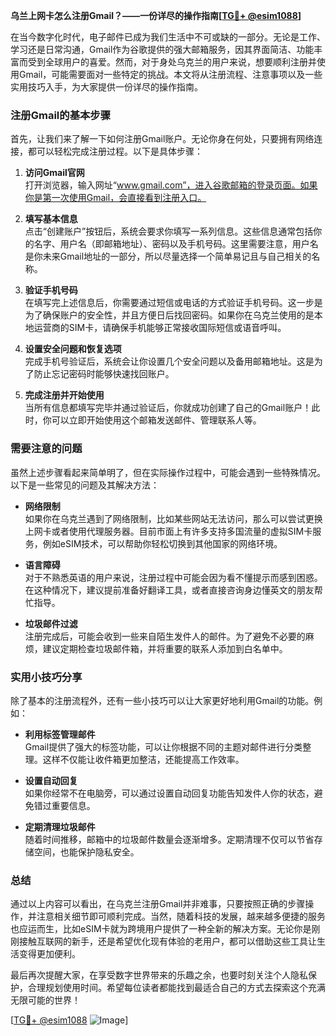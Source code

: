 **乌兰上网卡怎么注册Gmail？——一份详尽的操作指南[[TG💪+ @esim1088](https://t.me/s/esim1088)]**

在当今数字化时代，电子邮件已成为我们生活中不可或缺的一部分。无论是工作、学习还是日常沟通，Gmail作为谷歌提供的强大邮箱服务，因其界面简洁、功能丰富而受到全球用户的喜爱。然而，对于身处乌克兰的用户来说，想要顺利注册并使用Gmail，可能需要面对一些特定的挑战。本文将从注册流程、注意事项以及一些实用技巧入手，为大家提供一份详尽的操作指南。

### 注册Gmail的基本步骤

首先，让我们来了解一下如何注册Gmail账户。无论你身在何处，只要拥有网络连接，都可以轻松完成注册过程。以下是具体步骤：

1. **访问Gmail官网**  
   打开浏览器，输入网址“www.gmail.com”，进入谷歌邮箱的登录页面。如果你是第一次使用Gmail，会直接看到注册入口。

2. **填写基本信息**  
   点击“创建账户”按钮后，系统会要求你填写一系列信息。这些信息通常包括你的名字、用户名（即邮箱地址）、密码以及手机号码。这里需要注意，用户名是你未来Gmail地址的一部分，所以尽量选择一个简单易记且与自己相关的名称。

3. **验证手机号码**  
   在填写完上述信息后，你需要通过短信或电话的方式验证手机号码。这一步是为了确保账户的安全性，并且方便日后找回密码。如果你在乌克兰使用的是本地运营商的SIM卡，请确保手机能够正常接收国际短信或语音呼叫。

4. **设置安全问题和恢复选项**  
   完成手机号验证后，系统会让你设置几个安全问题以及备用邮箱地址。这是为了防止忘记密码时能够快速找回账户。

5. **完成注册并开始使用**  
   当所有信息都填写完毕并通过验证后，你就成功创建了自己的Gmail账户！此时，你可以立即开始使用这个邮箱发送邮件、管理联系人等。

### 需要注意的问题

虽然上述步骤看起来简单明了，但在实际操作过程中，可能会遇到一些特殊情况。以下是一些常见的问题及其解决方法：

- **网络限制**  
  如果你在乌克兰遇到了网络限制，比如某些网站无法访问，那么可以尝试更换上网卡或者使用代理服务器。目前市面上有许多支持多国流量的虚拟SIM卡服务，例如eSIM技术，可以帮助你轻松切换到其他国家的网络环境。

- **语言障碍**  
  对于不熟悉英语的用户来说，注册过程中可能会因为看不懂提示而感到困惑。在这种情况下，建议提前准备好翻译工具，或者直接咨询身边懂英文的朋友帮忙指导。

- **垃圾邮件过滤**  
  注册完成后，可能会收到一些来自陌生发件人的邮件。为了避免不必要的麻烦，建议定期检查垃圾邮件箱，并将重要的联系人添加到白名单中。

### 实用小技巧分享

除了基本的注册流程外，还有一些小技巧可以让大家更好地利用Gmail的功能。例如：

- **利用标签管理邮件**  
  Gmail提供了强大的标签功能，可以让你根据不同的主题对邮件进行分类整理。这样不仅能让收件箱更加整洁，还能提高工作效率。

- **设置自动回复**  
  如果你经常不在电脑旁，可以通过设置自动回复功能告知发件人你的状态，避免错过重要信息。

- **定期清理垃圾邮件**  
  随着时间推移，邮箱中的垃圾邮件数量会逐渐增多。定期清理不仅可以节省存储空间，也能保护隐私安全。

### 总结

通过以上内容可以看出，在乌克兰注册Gmail并非难事，只要按照正确的步骤操作，并注意相关细节即可顺利完成。当然，随着科技的发展，越来越多便捷的服务也应运而生，比如eSIM卡就为跨境用户提供了一种全新的解决方案。无论你是刚刚接触互联网的新手，还是希望优化现有体验的老用户，都可以借助这些工具让生活变得更加便利。

最后再次提醒大家，在享受数字世界带来的乐趣之余，也要时刻关注个人隐私保护，合理规划使用时间。希望每位读者都能找到最适合自己的方式去探索这个充满无限可能的世界！

[[TG💪+ @esim1088](https://t.me/s/esim1088) ![Image](https://i.postimg.cc/4NQfJmqS/Snipaste-2025-05-13-00-14-12.png)]